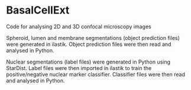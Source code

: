 # BasalCellExt
Code for analysing 2D and 3D confocal microscopy images

Spheroid, lumen and membrane segmentations (object prediction files) were generated in ilastik. Object prediction files were then read and analysed in Python. 

Nuclear segmentations (label files) were generated in Python using StarDist. Label files were then imported in ilastik to train the positive/negative nuclear marker classifier. Classifier files were then read and analysed in Python.
